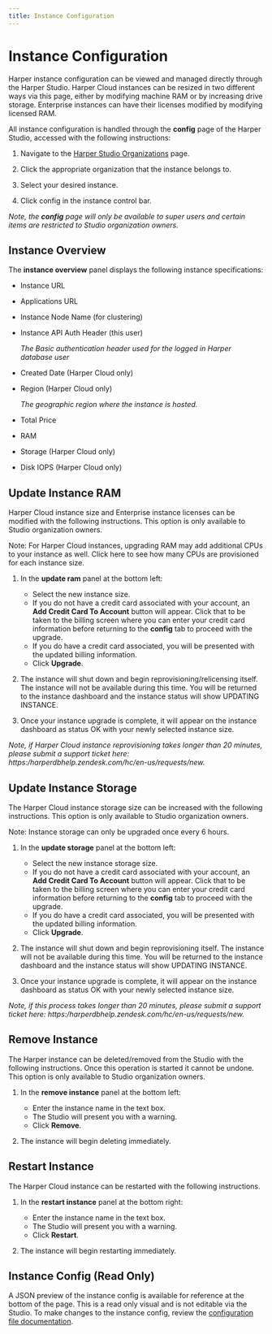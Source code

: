 ```yaml
---
title: Instance Configuration
---
```


# Instance Configuration

Harper instance configuration can be viewed and managed directly through the Harper Studio. Harper Cloud instances can be resized in two different ways via this page, either by modifying machine RAM or by increasing drive storage. Enterprise instances can have their licenses modified by modifying licensed RAM.

All instance configuration is handled through the **config** page of the Harper Studio, accessed with the following instructions:

1. Navigate to the [Harper Studio Organizations](https:/studio.harperdb.io/organizations) page.

1. Click the appropriate organization that the instance belongs to.

1. Select your desired instance.

1. Click config in the instance control bar.

_Note, the **config** page will only be available to super users and certain items are restricted to Studio organization owners._

## Instance Overview

The **instance overview** panel displays the following instance specifications:

- Instance URL

- Applications URL

- Instance Node Name (for clustering)

- Instance API Auth Header (this user)

  _The Basic authentication header used for the logged in Harper database user_

- Created Date (Harper Cloud only)

- Region (Harper Cloud only)

  _The geographic region where the instance is hosted._

- Total Price

- RAM

- Storage (Harper Cloud only)

- Disk IOPS (Harper Cloud only)

## Update Instance RAM

Harper Cloud instance size and Enterprise instance licenses can be modified with the following instructions. This option is only available to Studio organization owners.

Note: For Harper Cloud instances, upgrading RAM may add additional CPUs to your instance as well. Click here to see how many CPUs are provisioned for each instance size.

1. In the **update ram** panel at the bottom left:
   - Select the new instance size.
   - If you do not have a credit card associated with your account, an **Add Credit Card To Account** button will appear. Click that to be taken to the billing screen where you can enter your credit card information before returning to the **config** tab to proceed with the upgrade.
   - If you do have a credit card associated, you will be presented with the updated billing information.
   - Click **Upgrade**.

1. The instance will shut down and begin reprovisioning/relicensing itself. The instance will not be available during this time. You will be returned to the instance dashboard and the instance status will show UPDATING INSTANCE.

1. Once your instance upgrade is complete, it will appear on the instance dashboard as status OK with your newly selected instance size.

_Note, if Harper Cloud instance reprovisioning takes longer than 20 minutes, please submit a support ticket here: https:/harperdbhelp.zendesk.com/hc/en-us/requests/new._

## Update Instance Storage

The Harper Cloud instance storage size can be increased with the following instructions. This option is only available to Studio organization owners.

Note: Instance storage can only be upgraded once every 6 hours.

1. In the **update storage** panel at the bottom left:
   - Select the new instance storage size.
   - If you do not have a credit card associated with your account, an **Add Credit Card To Account** button will appear. Click that to be taken to the billing screen where you can enter your credit card information before returning to the **config** tab to proceed with the upgrade.
   - If you do have a credit card associated, you will be presented with the updated billing information.
   - Click **Upgrade**.

1. The instance will shut down and begin reprovisioning itself. The instance will not be available during this time. You will be returned to the instance dashboard and the instance status will show UPDATING INSTANCE.
1. Once your instance upgrade is complete, it will appear on the instance dashboard as status OK with your newly selected instance size.

_Note, if this process takes longer than 20 minutes, please submit a support ticket here: https:/harperdbhelp.zendesk.com/hc/en-us/requests/new._

## Remove Instance

The Harper instance can be deleted/removed from the Studio with the following instructions. Once this operation is started it cannot be undone. This option is only available to Studio organization owners.

1. In the **remove instance** panel at the bottom left:
   - Enter the instance name in the text box.
   - The Studio will present you with a warning.
   - Click **Remove**.

1. The instance will begin deleting immediately.

## Restart Instance

The Harper Cloud instance can be restarted with the following instructions.

1. In the **restart instance** panel at the bottom right:
   - Enter the instance name in the text box.
   - The Studio will present you with a warning.
   - Click **Restart**.

1. The instance will begin restarting immediately.

## Instance Config (Read Only)

A JSON preview of the instance config is available for reference at the bottom of the page. This is a read only visual and is not editable via the Studio. To make changes to the instance config, review the [configuration file documentation](../../deployments/configuration#using-the-configuration-file-and-naming-conventions).
